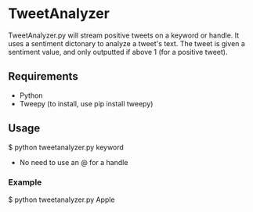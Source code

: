 # TweetAnalyzer

TweetAnalyzer.py will stream positive tweets on a keyword or handle. It uses a sentiment dictonary to analyze a tweet's text. The tweet is given a sentiment value, and only outputted if above 1 (for a positive tweet).

## Requirements
* Python
* Tweepy (to install, use pip install tweepy)

## Usage
$ python tweetanalyzer.py keyword
* No need to use an @ for a handle

### Example
$ python tweetanalyzer.py Apple